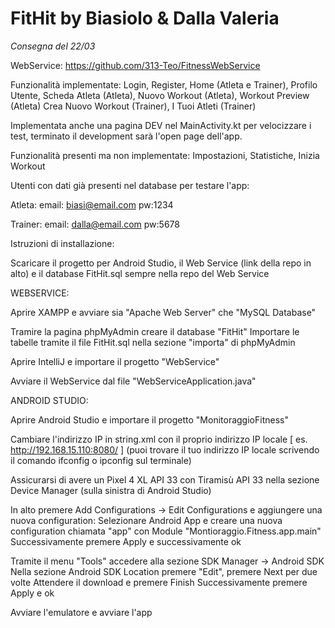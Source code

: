 # FitHit by Biasiolo & Dalla Valeria
*Consegna del 22/03*

WebService: https://github.com/313-Teo/FitnessWebService

Funzionalità implementate: 
Login, Register, Home (Atleta e Trainer), Profilo Utente, 
Scheda Atleta (Atleta), Nuovo Workout (Atleta), Workout Preview (Atleta)
Crea Nuovo Workout (Trainer), I Tuoi Atleti (Trainer)

Implementata anche una pagina DEV nel MainActivity.kt per velocizzare i test, 
terminato il development sarà l'open page dell'app.

Funzionalità presenti ma non implementate: Impostazioni, Statistiche, Inizia Workout

Utenti con dati già presenti nel database per testare l'app:

Atleta: email: biasi@email.com pw:1234

Trainer: email: dalla@email.com pw:5678


Istruzioni di installazione:

Scaricare il progetto per Android Studio, il Web Service (link della repo in alto) e il database FitHit.sql sempre nella repo del Web Service

WEBSERVICE:

Aprire XAMPP e avviare sia "Apache Web Server" che "MySQL Database"

Tramire la pagina phpMyAdmin creare il database "FitHit"
Importare le tabelle tramite il file FitHit.sql nella sezione "importa" di phpMyAdmin

Aprire IntelliJ e importare il progetto "WebService"

Avviare il WebService dal file "WebServiceApplication.java"

ANDROID STUDIO:

Aprire Android Studio e importare il progetto "MonitoraggioFitness"

Cambiare l'indirizzo IP in string.xml con il proprio indirizzo IP locale
[ es. <string name="url"> http://192.168.15.110:8080/ </string> ]
(puoi trovare il tuo indirizzo IP locale scrivendo il comando ifconfig o ipconfig sul terminale)

Assicurarsi di avere un Pixel 4 XL API 33 con Tiramisù API 33 nella sezione Device Manager (sulla sinistra di Android Studio)

In alto premere Add Configurations -> Edit Configurations e aggiungere una nuova configuration:
Selezionare Android App e creare una nuova configuration chiamata "app" con Module "Montioraggio.Fitness.app.main"
Successivamente premere Apply e successivamente ok

Tramite il menu "Tools" accedere alla sezione SDK Manager -> Android SDK
Nella sezione Android SDK Location premere "Edit", premere Next per due volte
Attendere il download e premere Finish
Successivamente premere Apply e ok

Avviare l'emulatore e avviare l'app 


